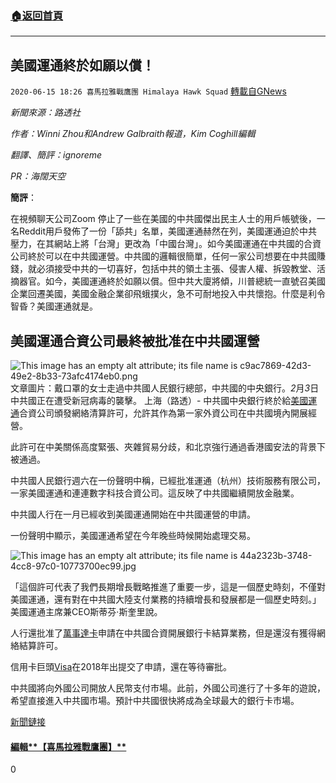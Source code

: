 ###  [:house:返回首頁](https://github.com/ourhimalayas/txt)
---

## 美國運通終於如願以償！
`2020-06-15 18:26 喜馬拉雅戰鷹團 Himalaya Hawk Squad` [轉載自GNews](https://gnews.org/zh-hant/235097/)

*新聞來源：路透社*

*作者：Winni Zhou和Andrew Galbraith報道，Kim Coghill編輯*

*翻譯、簡評：ignoreme*

*PR：海闊天空*

**簡評**：

在視頻聊天公司Zoom 停止了一些在美國的中共國傑出民主人士的用戶帳號後，一名Reddit用戶發佈了一份「舔共」名單，美國運通赫然在列，美國運通迫於中共壓力，在其網站上將「台灣」更改為「中國台灣」。如今美國運通在中共國的合資公司終於可以在中共國運營。中共國的邏輯很簡單，任何一家公司想要在中共國賺錢，就必須接受中共的一切喜好，包括中共的領土主張、侵害人權、拆毀教堂、活摘器官。如今，美國運通終於如願以償。但中共大廈將傾，川普總統一直號召美國企業回遷美國，美國金融企業卻飛蛾撲火，急不可耐地投入中共懷抱。什麼是利令智昏？美國運通就是。

## **美國運通合資公司最終被批准在中共國運營**
![This image has an empty alt attribute; its file name is c9ac7869-42d3-49e2-8b33-73afc4174eb0.png](https://spark.adobe.com/page/LLQehHpDZWG9J/images/c9ac7869-42d3-49e2-8b33-73afc4174eb0.png?asset_id=3a30b579-d61c-4f59-b7f3-9506a94aa716&amp;img_etag=%226b15b7d14943cfe1ae5e533b5d31d5f1%22&amp;size=2560)文章圖片：戴口罩的女士走過中共國人民銀行總部，中共國的中央銀行。*2*月*3*日中共國正在遭受新冠病毒的襲擊。
上海（路透）- 中共國中央銀行終於給[美國運通](https://www.reuters.com/companies/AXP.N)合資公司頒發網絡清算許可，允許其作為第一家外資公司在中共國境內開展經營。

此許可在中美關係高度緊張、夾雜貿易分歧，和北京強行通過香港國安法的背景下被通過。

中共國人民銀行週六在一份聲明中稱，已經批准運通（杭州）技術服務有限公司，一家美國運通和連連數字科技合資公司。這反映了中共國繼續開放金融業。

中共國人行在一月已經收到美國運通開始在中共國運營的申請。

一份聲明中顯示，美國運通希望在今年晚些時候開始處理交易。

![This image has an empty alt attribute; its file name is 44a2323b-3748-4cc8-97c0-10773700ec99.jpg](https://spark.adobe.com/page/LLQehHpDZWG9J/images/44a2323b-3748-4cc8-97c0-10773700ec99.jpg?asset_id=d0273370-3e31-4f57-b125-a36cba2d5e76&amp;img_etag=%22a9f99cdf0ace7e977335ae52828e530a%22&amp;size=2560)

「這個許可代表了我們長期增長戰略推進了重要一步，這是一個歷史時刻，不僅對美國運通，還有對在中共國大陸支付業務的持續增長和發展都是一個歷史時刻。」美國運通主席兼CEO斯蒂芬·斯奎里說。

人行還批准了[萬事達卡](https://www.reuters.com/companies/MA.N)申請在中共國合資開展銀行卡結算業務，但是還沒有獲得網絡結算許可。

信用卡巨頭[Visa](https://www.reuters.com/companies/V.N)在2018年出提交了申請，還在等待審批。

中共國將向外國公司開放人民幣支付市場。此前，外國公司進行了十多年的遊說，希望直接進入中共國市場。預計中共國很快將成為全球最大的銀行卡市場。

[新聞鏈接](https://www.reuters.com/article/us-china-finance-pboc/american-express-jv-gets-final-approval-to-launch-operations-in-china-idUSKBN23K07K)

#### [**編輯****【喜馬拉雅戰鷹團】**](https://spark.adobe.com/page/LLQehHpDZWG9J/)



0
